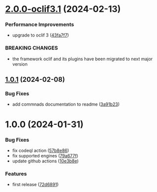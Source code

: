 # [2.0.0-oclif3.1](https://github.com/commercelayer/commercelayer-cli-plugin-provisioning/compare/v1.0.1...v2.0.0-oclif3.1) (2024-02-13)


### Performance Improvements

* upgrade to oclif 3 ([43fa7f7](https://github.com/commercelayer/commercelayer-cli-plugin-provisioning/commit/43fa7f7aa3150f9e9a8f0eb0d8c8b01ea33f5e5a))


### BREAKING CHANGES

* the framework oclif and its plugins have been migrated to next major version

## [1.0.1](https://github.com/commercelayer/commercelayer-cli-plugin-provisioning/compare/v1.0.0...v1.0.1) (2024-02-08)


### Bug Fixes

* add commnads documentation to readme ([3a91b23](https://github.com/commercelayer/commercelayer-cli-plugin-provisioning/commit/3a91b23663c3a7093bcac393faafe4e453413f5d))

# 1.0.0 (2024-01-31)


### Bug Fixes

* fix codeql action ([57b8e86](https://github.com/commercelayer/commercelayer-cli-plugin-provisioning/commit/57b8e860c30a3a339730b522ac5f1159c9344574))
* fix supported engines ([79a677f](https://github.com/commercelayer/commercelayer-cli-plugin-provisioning/commit/79a677fd0014d1548494dd11d20f4e81ce1709fd))
* update github actions ([10e3b8e](https://github.com/commercelayer/commercelayer-cli-plugin-provisioning/commit/10e3b8ea330e8ff72a9d6ba366b86d777f217492))


### Features

* first release ([72d6891](https://github.com/commercelayer/commercelayer-cli-plugin-provisioning/commit/72d68910071368262fb4f311320f12ed8093c671))
